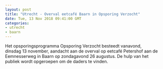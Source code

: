 ```yaml
---
layout: post
title: "Utrecht - Overval eetcafé Baarn in Opsporing Verzocht"
date: Tue, 13 Nov 2018 09:41:00 GMT
categories: 
- utrecht 
- baarn 
---
```


Het opsporingsprogramma Opsporing Verzocht besteedt vanavond, dinsdag 13 november, aandacht aan de overval op eetcafé Petershof aan de Eemnesserweg in Baarn op zondagavond 26 augustus. De hulp van het publiek wordt opgeroepen om de daders te vinden.
